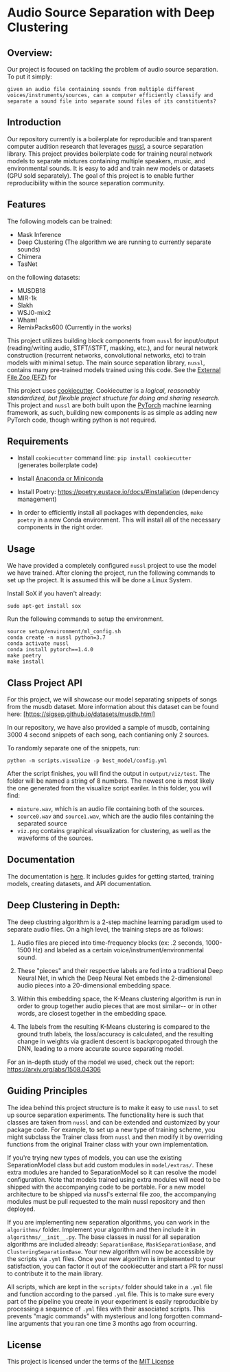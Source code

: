 Audio Source Separation with Deep Clustering
=============================================

Overview:
---------

Our project is focused on tackling the problem of audio source separation. To put it simply:

`given an audio file containing sounds from multiple different voices/instruments/sources, can a computer efficiently classify and separate a sound file into separate sound files of its constituents?`


## Introduction

Our repository currently is a boilerplate for reproducible and transparent computer audition research that leverages
[nussl](https://interactiveaudiolab.github.io/nussl/), a source separation library. This 
project provides boilerplate code for training neural network models to separate mixtures
containing multiple speakers, music, and environmental sounds. It is easy to add and
train new models or datasets (GPU sold separately). The goal of this project is to enable
further reproducibility within the source separation community.


## Features

The following models can be trained:

- Mask Inference
- Deep Clustering (The algorithm we are running to currently separate sounds)
- Chimera
- TasNet

on the following datasets:

- MUSDB18
- MIR-1k
- Slakh
- WSJ0-mix2
- Wham!
- RemixPacks600 (Currently in the works)

This project utilizes building block components from `nussl` for input/output 
(reading/writing audio, STFT/iSTFT, masking, etc.), and for neural network construction
(recurrent networks, convolutional networks, etc) to train models with minimal setup.
The main source separation library, `nussl`, contains many pre-trained models trained
using this code. See the [External File Zoo (EFZ)](http://nussl.ci.northwestern.edu/)
for

This project uses
[cookiecutter](https://cookiecutter.readthedocs.io/en/latest/readme.html).
Cookiecutter is a *logical, reasonably standardized, but flexible project structure
for doing and sharing research.* This project and `nussl` are both built upon
the [PyTorch](https://pytorch.org/) machine learning framework, as such, building new
components is as simple as adding new PyTorch code, though writing python is not required.


## Requirements

- Install `cookiecutter` command line: `pip install cookiecutter` (generates boilerplate 
code)

- Install [Anaconda or Miniconda](https://www.anaconda.com/distribution/)

- Install Poetry: https://poetry.eustace.io/docs/#installation (dependency management)

- In order to efficiently install all packages with dependencies, `make poetry` in a new Conda environment. This will install all of the necessary components in the right order.

## Usage

We have provided a completely configured `nussl` project to use the model we have trained. After cloning the project, run the following commands to set up the project. It is assumed this will be done a Linux System.

Install SoX if you haven't already:
```
sudo apt-get install sox
```
Run the following commands to setup the environment.
```
source setup/environment/ml_config.sh
conda create -n nussl python=3.7
conda activate nussl
conda install pytorch==1.4.0
make poetry
make install
```

## Class Project API

For this project, we will showcase our model separating snippets of songs from the musdb dataset. More information about this dataset can be found here: [https://sigsep.github.io/datasets/musdb.html]

In our repository, we have also provided a sample of musdb, containing 3000 4 second snippets of each song, each contianing only 2 sources. 

To randomly separate one of the snippets, run:
```
python -m scripts.visualize -p best_model/config.yml
```
After the script finishes, you will find the output in `output/viz/test`. The folder will be named a string of 8 numbers. The newest one is most likely the one generated from the visualize script eariler. In this folder, you will find:

 - `mixture.wav`, which is an audio file containing both of the sources. 
 - `source0.wav` and `source1.wav`, which are the audio files containing the separated source
 - `viz.png` contains graphical visualization for clustering, as well as the waveforms of the sources.

## Documentation

The documentation is [here](https://pseeth.github.io/cookiecutter-nussl/). It includes
guides for getting started, training models, creating datasets, and API documentation.


## Deep Clustering in Depth:

The deep clustring algorithm is a 2-step machine learning paradigm used to separate audio files. On a high level, the training steps are as follows:

1. Audio files are pieced into time-frequency blocks (ex: .2 seconds, 1000-1500 Hz) and labeled as a certain voice/instrument/environmental sound.

2. These "pieces" and their respective labels are fed into a traditional Deep Neural Net, in which the Deep Neural Net embeds the 2-dimensional audio pieces into a 20-dimensional embedding space.

3. Within this embedding space, the K-Means clustering algorithm is run in order to group together audio pieces that are most similar-- or in other words, are closest together in the embedding space.

4. The labels from the resulting K-Means clustering is compared to the ground truth labels, the loss/accuracy is calculated, and the resulting change in weights via gradient descent is backpropogated through the DNN, leading to a more accurate source separating model.

For an in-depth study of the model we used, check out the report: https://arxiv.org/abs/1508.04306

## Guiding Principles

The idea behind this project structure is to make it easy to use `nussl` to set up
source separation experiments. The functionality here is such that classes are taken
from `nussl` and can be extended and customized by your package code. For example, to
set up a new type of training scheme, you might subclass the Trainer class from 
`nussl` and then modify it by overriding functions from the original Trainer class
with your own implementation.

If you're trying new types of models, you can use the existing SeparationModel class but
add custom modules in `model/extras/`. These extra modules are handed to 
SeparationModel so it can resolve the model configuration. Note that models trained using
extra modules will need to be shipped with the accompanying code to be portable. For a new
model architecture to be shipped via nussl's external file zoo, the accompanying modules
must be pull requested to the main nussl repository and then deployed.

If you are implementing new separation algorithms, you can work in the `algorithms/`
folder. Implement your algorithm and then include it in `algorithms/__init__.py`. The 
base classes in nussl for all separation algorithms are included already: `SeparationBase`,
`MaskSeparationBase`, and `ClusteringSeparationBase`. 
Your new algorithm will now be accessible by the scripts via `.yml` files. Once your new
algorithm is implemented to your satisfaction, you can factor it out of the cookiecutter
and start a PR for nussl to contribute it to the main library.

All scripts, which are kept in the `scripts/` folder should take in a `.yml` file and 
function according to the parsed `.yml` file. This is to make sure every part of the
pipeline you create in your experiment is easily reproducible by processing a sequence
of `.yml` files with their associated scripts. This prevents "magic commands" with
mysterious and long forgotten command-line arguments that you ran one time 3 months ago 
from occurring. 


## License

This project is licensed under the terms of the [MIT License](/LICENSE)